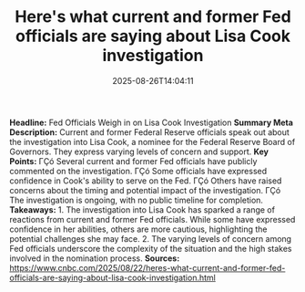 ﻿---
title: "Here's what current and former Fed officials are saying about Lisa Cook investigation"
date: "2025-08-26T14:04:11"
category: "Markets"
summary: ""
slug: "heres what current and former fed officials are saying about"
source_urls:
  - "https://www.cnbc.com/2025/08/22/heres-what-current-and-former-fed-officials-are-saying-about-lisa-cook-investigation.html"
seo:
  title: "Here's what current and former Fed officials are saying about Lisa Cook investigation | Hash n Hedge"
  description: ""
  keywords: ["news", "markets", "brief"]
---
**Headline:** Fed Officials Weigh in on Lisa Cook Investigation  **Summary Meta Description:** Current and former Federal Reserve officials speak out about the investigation into Lisa Cook, a nominee for the Federal Reserve Board of Governors. They express varying levels of concern and support.  **Key Points:**  ΓÇó Several current and former Fed officials have publicly commented on the investigation. ΓÇó Some officials have expressed confidence in Cook's ability to serve on the Fed. ΓÇó Others have raised concerns about the timing and potential impact of the investigation. ΓÇó The investigation is ongoing, with no public timeline for completion.  **Takeaways:**  1. The investigation into Lisa Cook has sparked a range of reactions from current and former Fed officials. While some have expressed confidence in her abilities, others are more cautious, highlighting the potential challenges she may face. 2. The varying levels of concern among Fed officials underscore the complexity of the situation and the high stakes involved in the nomination process.  **Sources:**  https://www.cnbc.com/2025/08/22/heres-what-current-and-former-fed-officials-are-saying-about-lisa-cook-investigation.html 
